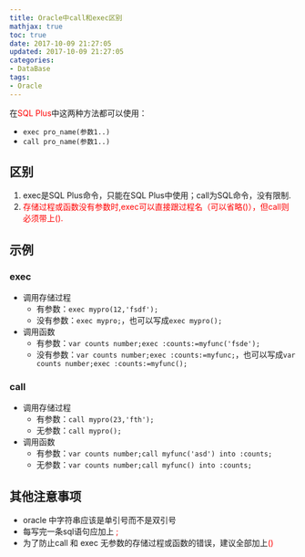 ```yaml
---
title: Oracle中call和exec区别
mathjax: true
toc: true
date: 2017-10-09 21:27:05
updated: 2017-10-09 21:27:05
categories:
- DataBase
tags:
- Oracle
---
```


在<font color="red">SQL Plus</font>中这两种方法都可以使用：

- `exec pro_name(参数1..)`
- `call pro_name(参数1..)`

<!--more-->

## 区别
1. exec是SQL Plus命令，只能在SQL Plus中使用；call为SQL命令，没有限制.
2. <font color="red">存储过程或函数没有参数时,exec可以直接跟过程名（可以省略()），但call则必须带上().</font>

## 示例
### exec
- 调用存储过程
    - 有参数：`exec mypro(12,'fsdf');`
    - 没有参数：`exec mypro;`，也可以写成`exec mypro();`
- 调用函数
    - 有参数：`var counts number;exec :counts:=myfunc('fsde');`
    - 没有参数：`var counts number;exec :counts:=myfunc;`，也可以写成`var counts number;exec :counts:=myfunc();`

### call
- 调用存储过程
	- 有参数：`call mypro(23,'fth');`
	- 无参数：`call mypro();`
- 调用函数
	- 有参数：`var counts number;call myfunc('asd') into :counts;`
	- 无参数：`var counts number;call myfunc() into :counts;`

## 其他注意事项
- oracle 中字符串应该是单引号而不是双引号
- 每写完一条sql语句应加上 <font color="red">;</font>
- 为了防止call 和 exec 无参数的存储过程或函数的错误，建议全部加上<font color="red">()</font>